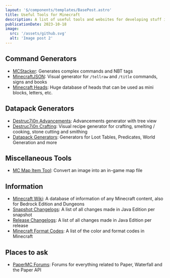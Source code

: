 ```yaml
---
layout: '$/components/templates/BasePost.astro'
title: Useful Tools for Minecraft
description: A list of useful tools and websites for developing stuff in Minecraft.
publicationDate: 2023-10-18
image:
  src: '/assets/github.svg'
  alt: 'Image post 2'
---
```


## Command Generators

- [MCStacker](https://mcstacker.net/): Generates complex commands and NBT tags
- [MinecraftJSON](https://www.minecraftjson.com/): Visual generator for `/tellraw` and `/title` commands, signs and books
- [Minecraft Heads](https://minecraft-heads.com/custom-heads): Huge database of heads that can be used as mini blocks, letters, etc.

## Datapack Generators

- [Destruc7i0n Advancements](https://advancements.thedestruc7i0n.ca/): Advancements generator with tree view
- [Destruc7i0n Crafting](https://crafting.thedestruc7i0n.ca/): Visual recipe generator for crafting, smelting / cooking, stone cutting and smithing
- [Datapack Generators](https://misode.github.io/): Generators for Loot Tables, Predicates, World Generation and more

## Miscellaneous Tools

- [MC Map Item Tool](https://mc-map.djfun.de/): Convert an image into an in-game map file

## Information

- [Minecraft Wiki](https://minecraft.wiki): A database of information of any Minecraft content, also for Bedrock Edition and Dungeons
- [Snapshot Changelogs](https://feedback.minecraft.net/hc/en-us/sections/360002267532-Snapshot-Information-and-Changelogs): A list of all changes made in Java Edition per snapshot
- [Release Changelogs](https://feedback.minecraft.net/hc/en-us/sections/360001186971-Release-Changelogs): A list of all changes made in Java Edition per release
- [Minecraft Format Codes](https://www.digminecraft.com/lists/color_list_pc.php): A list of the color and format codes in Minecraft

## Places to ask

- [PaperMC Forums](https://forums.papermc.io/): Forums for everything related to Paper, Waterfall and the Paper API
